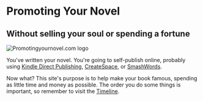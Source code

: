 # Promoting Your Novel

## Without selling your soul or spending a fortune

<img class="pure-img" style="height=80%;" src="/images/promoting-your-novel-red900x825.png" alt="Promotingyournovel.com logo">

You've written your novel. 
You're going to self-publish online, 
probably using [Kindle Direct Publishing](https://kdp.amazon.com), [CreateSpace](https://www.createspace.com), or [SmashWords](https://www.smashwords.com).

Now what? This site's purpose is to help make your book famous, spending as little time and money as possible. The order you do some things is important, so remember to visit the [Timeline](timeline.md).


